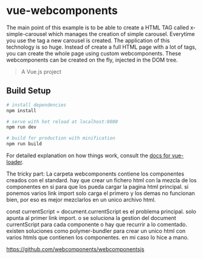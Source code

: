 # vue-webcomponents
The main point of this example is to be able to create a HTML TAG called x-simple-carousel which manages the creation of simple carousel. Everytime you use the tag a new carousel is created. The application of this technology is so huge. Instead of create a full HTML page with a lot of tags, you can create the whole page using custom webcomponents. These webcomponents can be created on the fly, injected in the DOM tree.
> A Vue.js project

## Build Setup

``` bash
# install dependencies
npm install

# serve with hot reload at localhost:8080
npm run dev

# build for production with minification
npm run build
```

For detailed explanation on how things work, consult the [docs for vue-loader](http://vuejs.github.io/vue-loader).

The tricky part:
La carpeta webcomponents contiene los componentes creados con el standard.
hay que crear un fichero html con la mezcla de los componentes en si para que los pueda cargar la pagina html principal.
si ponemos varios link import solo carga el primero y los demas no funcionan bien,
por eso es mejor mezclarlos en un unico archivo html.

  const currentScript = document.currentScript
es el problema principal. solo apunta al primer link import.
o se soluciona la gestion del document currentScript para cada componente o hay que recurrir a lo comentado.
existen soluciones como polymer-bundler para crear un unico html con varios htmls que contienen los componentes.
en mi caso lo hice a mano.

https://github.com/webcomponents/webcomponentsjs

[preview]: screetshot-preview.jpg


